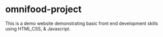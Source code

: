 # omnifood-project
This is a demo website demonstrating basic front end development skills using HTML,CSS, & Javascript.
